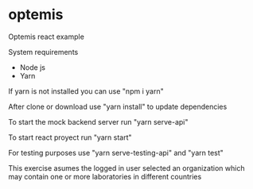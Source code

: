 # optemis

Optemis react example

System requirements

- Node js
- Yarn

If yarn is not installed you can use "npm i yarn"

After clone or download use "yarn install" to update dependencies

To start the mock backend server run "yarn serve-api"

To start react proyect run "yarn start"

For testing purposes use "yarn serve-testing-api" and "yarn test"

This exercise asumes the logged in user selected an organization which may contain one or more laboratories in different countries

